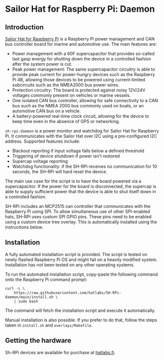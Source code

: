 # Sailor Hat for Raspberry Pi: Daemon

## Introduction

[Sailor Hat for Raspberry Pi](https://hatlabs.github.io/sh-rpi/)
is a Raspberry Pi power management and CAN bus
controller board for marine and automotive use. The main features are:

- Power management with a 60F supercapacitor that provides so-called last gasp energy for shutting down the device in a controlled fashion after the system power is cut.
- Peak power management: The same supercapacitor circuitry is able to provide peak current for power-hungry devices such as the Raspberry Pi 4B, allowing those devices to be powered using current-limited subcircuits such as the NMEA2000 bus power wires.
- Protection circuitry: The board is protected against noisy 12V/24V voltages commonly present on vehicles or marine vessels.
- One isolated CAN bus controller, allowing for safe connectivity to a CAN bus such as the NMEA 2000 bus commonly used on boats, or an automotive CAN bus on a vehicle.
- A battery-powered real-time clock circuit, allowing for the device to keep time even in the absence of GPS or networking.
  
`sh-rpi-daemon` is a power monitor and watchdog for Sailor Hat for Raspberry Pi. It communicates with the Sailor Hat over I2C using a pre-configured I2C address. Supported features include:

- Blackout reporting if input voltage falls below a defined threshold
- Triggering of device shutdown if power isn't restored
- Supercap voltage reporting
- Watchdog functionality: if the SH-RPi receives no communication for 10 seconds, the SH-RPi will hard reset the device.

The main use case for the script is to have the board powered via a supercapacitor. If the power for the board is disconnected, the supercap is able to supply sufficient power that the device is able to shut itself down in a controlled fashion.

SH-RPi includes an MCP2515 can controller that communicates with the Raspberry Pi using SPI. To allow simultaneous use of other SPI-enabled hats, SH-RPi uses custom SPI GPIO pins. These pins need to be enabled using a custom device tree overlay. This is automatically installed using the instructions below.

## Installation

A fully automated installation script is provided. The script is tested on newly flashed Raspberry Pi OS and might fail on a heavily modified system. Installation has not been tested on any other operating systems.

To run the automated installation script, copy-paste the following command onto the Raspberry Pi command prompt:

    curl -L \
        https://raw.githubusercontent.com/hatlabs/SH-RPi-daemon/main/install.sh \
        | sudo bash

The command will fetch the installation script and execute it automatically.

Manual installation is also possible. If you prefer to do that, follow the steps taken in `install.sh` and `overlays/Makefile`.

## Getting the hardware

Sh-RPi devices are available for purchase at [hatlabs.fi](https://hatlabs.fi/).
